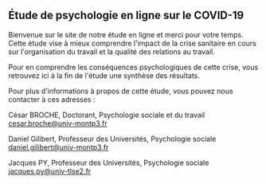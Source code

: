 ## Étude de psychologie en ligne sur le COVID-19

Bienvenue sur le site de notre étude en ligne et merci pour votre temps. Cette étude vise à mieux comprendre l'impact de la crise sanitaire en cours sur l'organisation du travail et la qualité des relations au travail. 

Pour en comprendre les conséquences psychologiques de cette crise, vous retrouvez ici à la fin de l'étude une synthèse des résultats.

Pour plus d’informations à propos de cette étude, vous pouvez nous contacter à ces adresses :

César BROCHE, Doctorant, Psychologie sociale et du travail
cesar.broche@univ-montp3.fr


Daniel Gilibert, Professeur des Universités, Psychologie sociale
daniel.gilibert@univ-montp3.fr


Jacques PY, Professeur des Universités, Psychologie sociale
jacques.py@univ-tlse2.fr
